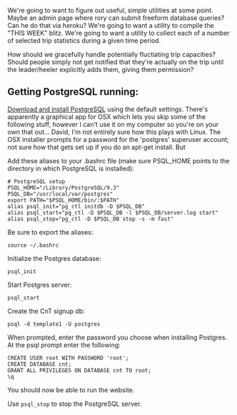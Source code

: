 We're going to want to figure out useful, simple utilities at some point.
Maybe an admin page where rory can submit freeform database queries?
Can he do that via heroku? 
We're going to want a utility to compile the "THIS WEEK" blitz. 
We're going to want a utility to collect each of a number of selected
trip statistics during a given time period. 

How should we gracefully handle potentially fluctiating trip capacities?
Should people simply not get notified that they're actually on the trip
until the leader/heeler explicitly adds them, giving them permission?


Getting PostgreSQL running:
--------------------------

[Download and install PostgreSQL](http://www.postgresql.org/download/) using the default settings. There's apparently a graphical app for OSX which lets you skip some of the following stuff, however I can't use it on my computer so you're on your own that out... David, I'm not entirely sure how this plays with Linux. The OSX installer prompts for a password for the 'postgres' superuser account; not sure how that gets set up if you do an apt-get install. But 

Add these aliases to your .bashrc file (make sure PSQL_HOME points to the directory in which PostgreSQL is installed):

```
# PostgreSQL setup
PSQL_HOME="/Library/PostgreSQL/9.3"
PSQL_DB="/usr/local/var/postgres"
export PATH="$PSQL_HOME/bin/:$PATH"
alias psql_init="pg_ctl initdb -D $PSQL_DB"
alias psql_start="pg_ctl -D $PSQL_DB -l $PSQL_DB/server.log start"
alias psql_stop="pg_ctl -D $PSQL_DB stop -s -m fast"
```
      
Be sure to export the aliases:
```
source ~/.bashrc
```

Initialize the Postgres database:
```
psql_init
```

Start Postgres server:
```
psql_start
```

Create the CnT signup db:
```
psql -d template1 -U postgres
```

When prompted, enter the password you choose when installing Postgres. At the psql prompt enter the following:
```
CREATE USER root WITH PASSWORD 'root';
CREATE DATABASE cnt;
GRANT ALL PRIVILEGES ON DATABASE cnt TO root;
\q
```

You should now be able to run the website.

Use `psql_stop` to stop the PostgreSQL server.